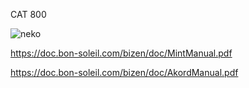 CAT 800

![neko](https://fs.bon-soleil.com/img/BizenNFT.jpg)

https://doc.bon-soleil.com/bizen/doc/MintManual.pdf

https://doc.bon-soleil.com/bizen/doc/AkordManual.pdf
